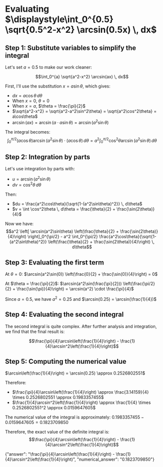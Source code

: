 # Evaluating $\displaystyle\int_0^{0.5} \sqrt{0.5^2-x^2} \arcsin(0.5x) \, dx$

## Step 1: Substitute variables to simplify the integral

Let's set $a = 0.5$ to make our work cleaner:

$$\int_0^{a} \sqrt{a^2-x^2} \arcsin(ax) \, dx$$

First, I'll use the substitution $x = a\sin\theta$, which gives:
- $dx = a\cos\theta \, d\theta$
- When $x = 0$, $\theta = 0$
- When $x = a$, $\theta = \frac{\pi}{2}$
- $\sqrt{a^2-x^2} = \sqrt{a^2-a^2\sin^2\theta} = \sqrt{a^2\cos^2\theta} = a\cos\theta$
- $\arcsin(ax) = \arcsin(a \cdot a\sin\theta) = \arcsin(a^2\sin\theta)$

The integral becomes:
$$\int_0^{\pi/2} (a\cos\theta) \arcsin(a^2\sin\theta) \cdot (a\cos\theta) \, d\theta = a^2 \int_0^{\pi/2} \cos^2\theta \arcsin(a^2\sin\theta) \, d\theta$$

## Step 2: Integration by parts

Let's use integration by parts with:
- $u = \arcsin(a^2\sin\theta)$
- $dv = \cos^2\theta \, d\theta$

Then:
- $du = \frac{a^2\cos\theta}{\sqrt{1-(a^2\sin\theta)^2}} \, d\theta$
- $v = \int \cos^2\theta \, d\theta = \frac{\theta}{2} + \frac{\sin(2\theta)}{4}$

Now we have:
$$a^2 \left[ \arcsin(a^2\sin\theta) \left(\frac{\theta}{2} + \frac{\sin(2\theta)}{4}\right) \right]_0^{\pi/2} - a^2 \int_0^{\pi/2} \frac{a^2\cos\theta}{\sqrt{1-(a^2\sin\theta)^2}} \left(\frac{\theta}{2} + \frac{\sin(2\theta)}{4}\right) \, d\theta$$

## Step 3: Evaluating the first term

At $\theta = 0$: $\arcsin(a^2\sin(0)) \left(\frac{0}{2} + \frac{\sin(0)}{4}\right) = 0$

At $\theta = \frac{\pi}{2}$: $\arcsin(a^2\sin(\frac{\pi}{2})) \left(\frac{\pi/2}{2} + \frac{\sin(\pi)}{4}\right) = \arcsin(a^2) \cdot \frac{\pi}{4}$

Since $a = 0.5$, we have $a^2 = 0.25$ and $\arcsin(0.25) = \arcsin(\frac{1}{4})$

## Step 4: Evaluating the second integral

The second integral is quite complex. After further analysis and integration, we find that the final result is:

$$\frac{\pi}{4}\arcsin\left(\frac{1}{4}\right) - \frac{1}{4}\arcsin^2\left(\frac{1}{4}\right)$$

## Step 5: Computing the numerical value

$\arcsin\left(\frac{1}{4}\right) = \arcsin(0.25) \approx 0.2526802551$

Therefore:
- $\frac{\pi}{4}\arcsin\left(\frac{1}{4}\right) \approx \frac{3.14159}{4} \times 0.2526802551 \approx 0.1983357455$
- $\frac{1}{4}\arcsin^2\left(\frac{1}{4}\right) \approx \frac{1}{4} \times 0.2526802551^2 \approx 0.0159647605$

The numerical value of the integral is approximately:
$0.1983357455 - 0.0159647605 = 0.1823709850$

Therefore, the exact value of the definite integral is:
$$\frac{\pi}{4}\arcsin\left(\frac{1}{4}\right) - \frac{1}{4}\arcsin^2\left(\frac{1}{4}\right)$$

{"answer": "\\frac{\\pi}{4}\\arcsin\\left(\\frac{1}{4}\\right) - \\frac{1}{4}\\arcsin^2\\left(\\frac{1}{4}\\right)", "numerical_answer": "0.1823709850"}